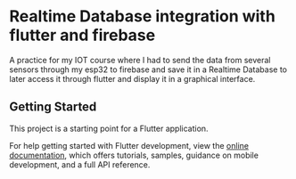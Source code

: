 # Realtime Database integration with flutter and firebase

A practice for my IOT course where I had to send the data from several sensors through my esp32
to firebase and save it in a Realtime Database to later access it through flutter and display it in a graphical interface.

## Getting Started

This project is a starting point for a Flutter application.

For help getting started with Flutter development, view the
[online documentation](https://docs.flutter.dev/), which offers tutorials,
samples, guidance on mobile development, and a full API reference.
